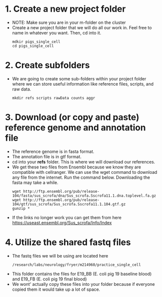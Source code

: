 # 1. Create a new project folder
- NOTE: Make sure you are in your m-folder on the cluster
- Create a new project folder that we will do all our work in.  Feel free to name in whatever you want.  Then, cd into it.
  ```
  mdkir pigs_single_cell
  cd pigs_single_cell
  ```
# 2. Create subfolders
- We are going to create some sub-folders within your project folder where we can store useful information like reference files, scripts, and raw data.
  ```
  mkdir refs scripts rawData counts aggr
  ```
# 3. Download (or copy and paste) reference genome and annotation file
- The reference genome is in fasta format.
- The annotation file is in gtf format.
- cd into your **refs** folder.  This is where we will download our references.
- We get these two files from Ensembl because we know they are compatible with cellranger.  We can use the wget command to download any file from the internet.  Run the command below.  Downloading the fasta may take a while.
  ```
  wget http://ftp.ensembl.org/pub/release-104/fasta/sus_scrofa/dna/Sus_scrofa.Sscrofa11.1.dna.toplevel.fa.gz
  wget http://ftp.ensembl.org/pub/release-104/gtf/sus_scrofa/Sus_scrofa.Sscrofa11.1.104.gtf.gz
  gunzip *
  ``` 
- If the links no longer work you can get them from here https://useast.ensembl.org/Sus_scrofa/Info/Index
# 4. Utilize the shared fastq files
- The fastq files we will be using are located here 
  ```
  /research/labs/neurology/fryer/m214960/practice_single_cell
  ``` 
- This folder contains the files for E19_BB (E. coli pig 19 baseline blood) and E19_FB (E. coli pig 19 final blood)
- We wont' actually copy these files into your folder because if everyone copied them it would take up a lot of space.
